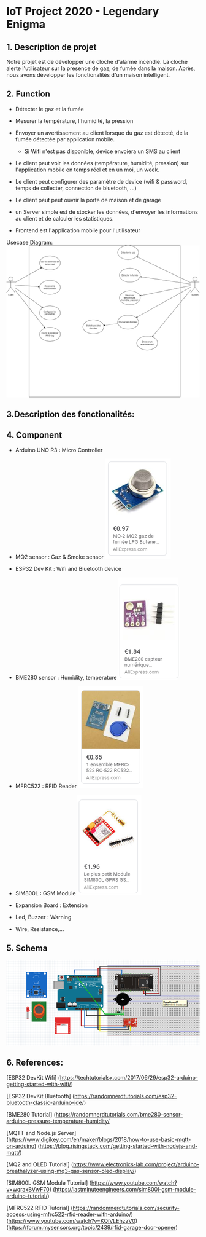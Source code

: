 # IoT Project 2020 - Legendary Enigma

## 1. Description de projet
Notre projet est de développer une cloche d'alarme incendie. La cloche alerte l'utilisateur sur la presence de gaz, de fumée dans la maison.
Après, nous avons développer les fonctionalités d'un maison intelligent.

## 2. Function
- Détecter le gaz et la fumée

- Mesurer la température, l'humidité, la pression

- Envoyer un avertissement au client lorsque du gaz est détecté, de la fumée détectée par application mobile.
	+ Si Wifi n'est pas disponible, device envoiera un SMS au client
	
- Le client peut voir les données (température, humidité, pression) sur l'application mobile en temps réel et en un moi, un week.

- Le client peut configurer des paramètre de device (wifi & password, temps de collecter, connection de bluetooth, ...)

- Le client peut peut ouvrir la porte de maison et de garage

- un Server simple est de stocker les données, d'envoyer les informations au client et de calculer les statistiques.

- Frontend est l'application mobile pour l'utilisateur

Usecase Diagram:
![Usecase Diagram](image/UC_diagram.png)

## 3.Description des fonctionalités:


## 4. Component
- Arduino UNO R3 	: Micro Controller

- MQ2 sensor 		: Gaz & Smoke sensor
![MQ2 Sensor](image/MQ-2.png)

- ESP32 Dev Kit 	: Wifi and Bluetooth device

- BME280 sensor		: Humidity, temperature
![BME280](image/BME280.png)

- MFRC522 			: RFID Reader
![MFRC522 _ RFID](image/MFRC522_RFID.png)

- SIM800L 			: GSM Module
![800L GSM Module](image/800L_GSM_Module.png)

- Expansion Board	: Extension

- Led, Buzzer 		: Warning

- Wire, Resistance,...


## 5. Schema
![Schematic](image/schema.png)

## 6. References:

[ESP32 DevKit Wifi]
(https://techtutorialsx.com/2017/06/29/esp32-arduino-getting-started-with-wifi/)

[ESP32 DevKit Bluetooth]
(https://randomnerdtutorials.com/esp32-bluetooth-classic-arduino-ide/)

[BME280 Tutorial]
(https://randomnerdtutorials.com/bme280-sensor-arduino-pressure-temperature-humidity/

[MQTT and Node.js Server]
(https://www.digikey.com/en/maker/blogs/2018/how-to-use-basic-mqtt-on-arduino)
(https://blog.risingstack.com/getting-started-with-nodejs-and-mqtt/)

[MQ2 and OLED Tutorial]
(https://www.electronics-lab.com/project/arduino-breathalyzer-using-mq3-gas-sensor-oled-display/)

[SIM800L GSM Module Tutorial]
(https://www.youtube.com/watch?v=wqraxBVwF70)
(https://lastminuteengineers.com/sim800l-gsm-module-arduino-tutorial/)

[MFRC522 RFID Tutorial]
(https://randomnerdtutorials.com/security-access-using-mfrc522-rfid-reader-with-arduino/)
(https://www.youtube.com/watch?v=KQiVLEhzzV0)
(https://forum.mysensors.org/topic/2439/rfid-garage-door-opener)
